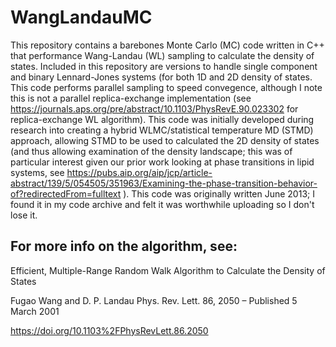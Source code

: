 # WangLandauMC
This repository contains a barebones Monte Carlo (MC) code written in C++ that performance Wang-Landau (WL) sampling to calculate the density of states. Included in this repository are versions to handle single component and binary Lennard-Jones systems (for both 1D and 2D density of states. This code performs parallel sampling to speed convegence, although I note this is not a parallel replica-exchange implementation (see https://journals.aps.org/pre/abstract/10.1103/PhysRevE.90.023302 for replica-exchange WL algorithm).  This code was initially developed during research into creating a hybrid WLMC/statistical temperature MD (STMD) approach, allowing STMD to be used to calculated the 2D density of states  (and thus allowing examination of the density landscape; this was of particular interest given our prior work looking at phase transitions in lipid systems, see https://pubs.aip.org/aip/jcp/article-abstract/139/5/054505/351963/Examining-the-phase-transition-behavior-of?redirectedFrom=fulltext ).  This code was originally written June 2013; I found it in my code archive and felt it was worthwhile uploading so I don't lose it.   

## For more info on the algorithm, see:

Efficient, Multiple-Range Random Walk Algorithm to Calculate the Density of States

Fugao Wang and D. P. Landau
Phys. Rev. Lett. 86, 2050 – Published 5 March 2001

https://doi.org/10.1103%2FPhysRevLett.86.2050
